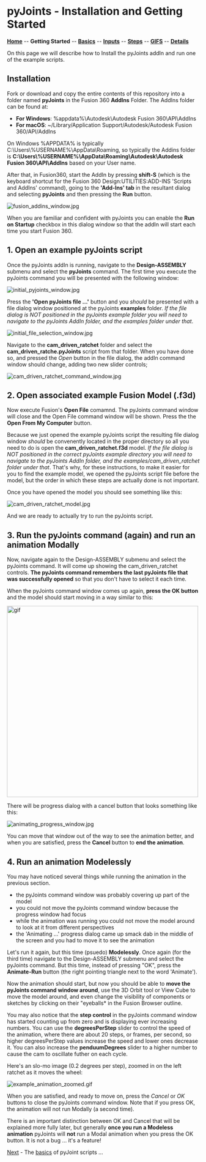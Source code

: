 # pyJoints - Installation and Getting Started

**[Home](readme.md)** --
**Getting Started** --
**[Basics](basics.md)** --
**[Inputs](inputs.md)** --
**[Steps](steps.md)** --
**[GIFS](gifs.md)** --
**[Details](details.md)**


On this page we will describe how to Install the pyJoints addIn and run one of the
example scripts.

## Installation

Fork or download and copy the entire contents of this repository into a folder named **pyJoints**
in the Fusion 360 **AddIns** Folder. The AddIns folder can be found at:

- **For Windows**: %appdata%\Autodesk\Autodesk Fusion 360\API\AddIns
- **For macOS**: ~/Library/Application Support/Autodesk/Autodesk Fusion 360/API/AddIns

On Windows %APPDATA% is typically C:\Users\\%USERNAME%\AppData\Roaming, so typically
the Addins folder is **C:\Users\\%USERNAME%\AppData\Roaming\Autodesk\Autodesk Fusion 360\API\AddIns**
based on your User name.

After that, in Fusion360, start the AddIn by pressing **shift-S** (which is the keyboard
shortcut for the Fusion 360 Design:UTILITIES:ADD-INS 'Scripts and AddIns' command), going to
the **'Add-Ins' tab** in the resultant dialog and selecting **pyJoints** and then pressing
the **Run** button.

![fusion_addins_window.jpg](images/fusion_addins_window.jpg)

When you are familiar and confident with pyJoints you can enable the **Run on Startup**
checkbox in this dialog window so that the addIn will start each time you start Fusion 360.


## 1. Open an example pyJoints script

Once the pyJoints addIn is running, navigate to the **Design-ASSEMBLY** submenu
and select the **pyJoints** command. The first time you execute the pyJoints command
you will be presented with the following window:

![initial_pyjoints_window.jpg](images/inital_pyjoints_window.jpg)

Press the **'Open pyJoints file ...'** button and you *should* be presented with
a file dialog window positioned at the pyJoints **examples** folder.
*If the file dialog is NOT positioned in the pyJoints example folder
you will need to navigate to the pyJoints AddIn folder, and the examples
folder under that*.

![initial_file_selection_window.jpg](images/initial_file_selection_window.jpg)

Navigate to the **cam_driven_ratchet** folder and select the **cam_driven_ratche.pyJoints**
script from that folder.  When you have done so, and pressed the *Open* button in the file
dialog, the addIn command window should change, adding two new slider controls;

![cam_driven_ratchet_command_window.jpg](images/cam_driven_ratchet_command_window.jpg)


## 2. Open associated example Fusion Model (.f3d)

Now execute Fusion's **Open File** comamnd. The pyJoints command window will close
and the Open File command window will be shown. Press the the **Open From My Computer**
button.

Because we just opened the example pyJoints script the resulting file
dialog window *should* be convenently located in the proper directory so all
you need to do is open the **cam_driven_ratchet.f3d** model.  *If the file
dialog is NOT positioned in the correct pyJoints example directory you will
need to navigate to the pyJoints AddIn folder, and the examples/cam_driven_ratchet
folder under that*.  That's why, for these instructions, to make it easier for
you to find the example model, we opened the pyJoints script file before the model,
but the order in which these steps are actually done is not important.

Once you have opened the model you should see something like this:

![cam_driven_ratchet_model.jpg](images/cam_driven_ratchet_model.jpg)

And we are ready to actually try to run the pyJoints script.


## 3. Run the pyJoints command (again) and run an animation Modally

Now, navigate again to the Design-ASSEMBLY submenu and select the pyJoints command.
It will come up showing the cam_driven_ratchet controls.  **The pyJoints command
remembers the last pyJoints file that was successfully opened** so that you don't
have to select it each time.

When the pyJoints command window comes up again, **press the OK button** and the
model should start moving in a way similar to this:

<img src="./images/cam_driven_ratchet_running.gif" alt="gif" width="500" >

There will be progress dialog with a cancel button that looks something like
this:

![animating_progress_window.jpg](images/animating_progress_window.jpg)

You can move that window out of the way to see the animation better, and
when you are satisfied, press the **Cancel** button to **end the animation**.

## 4. Run an animation Modelessly

You may have noticed several things while running the animation in the
previous section.

- the pyJoints command window was probably covering up part of the model
- you could not move the pyJoints command window because the progress window had focus
- while the animation was running you could not move the model around to look at
  it from different perspectives
- the 'Animating ...' progress dialog came up smack dab in the middle of the
  screen and you had to move it to see the animation

Let's run it again, but this time (psuedo) **Modelessly**.  Once again
(for the third time) navigate to the Design-ASSEMBLY submenu and select
the pyJoints command.  But this time, instead of pressing "OK", press the
**Animate-Run** button (the right pointing triangle next to the word 'Animate').

Now the animation should start, but now you should be able to **move
the pyJoints command window around**, use the 3D Orbit tool or View Cube
to move the model around, and even change the visibility of components
or sketches by clicking on their "eyeballs* in the Fusion Browser outline.

You may also notice that the **step control** in the pyJoints command window
has started counting up from zero and is displaying ever increasing numbers.
You can use the **degreesPerStep** slider to control the speed of the animation,
where there are about 20 steps, or frames, per second, so higher degreesPerStep values
increase the speed and lower ones decrease it.  You can also increase the
**penduumDegrees** slider to a higher number to cause the cam to oscillate
futher on each cycle.

Here's an slo-mo image (0.2 degrees per step), zoomed in on the left
ratchet as it moves the wheel:

![example_animation_zoomed.gif](images/example_animation_zoomed.gif)

When you are satisfied, and ready to move on, press the *Cancel* or
*OK* buttons to close the pyJoints command window.  Note that if you
press OK, the animation will not run Modally (a second time).

There is an important distinction between OK and Cancel that will be
explained more fully later, but generally **once you run a Modeless animation**
pyJoints will **not** run a Modal animation when you press the OK button.
It is not a bug ... it's a feature!

[Next](basics.md) - The [basics](basics.md) of pyJoint scripts ...













